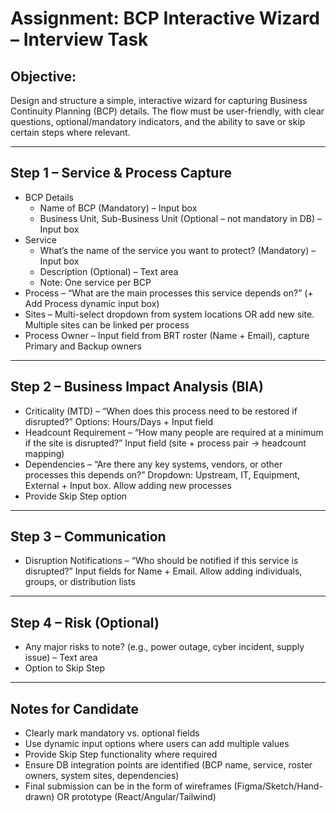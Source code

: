 # Assignment: BCP Interactive Wizard – Interview Task

## Objective:
Design and structure a simple, interactive wizard for capturing Business Continuity Planning (BCP) details. The flow must be user-friendly, with clear questions, optional/mandatory indicators, and the ability to save or skip certain steps where relevant.

---

## Step 1 – Service & Process Capture
- BCP Details
  - Name of BCP (Mandatory) – Input box
  - Business Unit, Sub-Business Unit (Optional – not mandatory in DB) – Input box
- Service
  - What’s the name of the service you want to protect? (Mandatory) – Input box
  - Description (Optional) – Text area  
  - Note: One service per BCP
- Process – “What are the main processes this service depends on?” (+ Add Process dynamic input box)
- Sites – Multi-select dropdown from system locations OR add new site. Multiple sites can be linked per process
- Process Owner – Input field from BRT roster (Name + Email), capture Primary and Backup owners

---

## Step 2 – Business Impact Analysis (BIA)
- Criticality (MTD) – “When does this process need to be restored if disrupted?” Options: Hours/Days + Input field
- Headcount Requirement – “How many people are required at a minimum if the site is disrupted?” Input field (site + process pair → headcount mapping)
- Dependencies – “Are there any key systems, vendors, or other processes this depends on?” Dropdown: Upstream, IT, Equipment, External + Input box. Allow adding new processes
- Provide Skip Step option

---

## Step 3 – Communication
- Disruption Notifications – “Who should be notified if this service is disrupted?” Input fields for Name + Email. Allow adding individuals, groups, or distribution lists

---

## Step 4 – Risk (Optional)
- Any major risks to note? (e.g., power outage, cyber incident, supply issue) – Text area
- Option to Skip Step

---

## Notes for Candidate
- Clearly mark mandatory vs. optional fields
- Use dynamic input options where users can add multiple values
- Provide Skip Step functionality where required
- Ensure DB integration points are identified (BCP name, service, roster owners, system sites, dependencies)
- Final submission can be in the form of wireframes (Figma/Sketch/Hand-drawn) OR prototype (React/Angular/Tailwind)